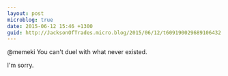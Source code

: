 ```yaml
---
layout: post
microblog: true
date: 2015-06-12 15:46 +1300
guid: http://JacksonOfTrades.micro.blog/2015/06/12/t609190029689106432.html
---
```

@memeki You can't duel with what never existed.

I'm sorry.
